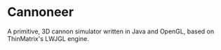 # Cannoneer
A primitive, 3D cannon simulator written in Java and OpenGL, based on ThinMatrix's LWJGL engine.
